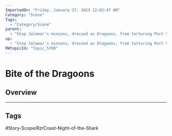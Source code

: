 ```yaml
---
ImportedOn: "Friday, January 27, 2023 12:02:47 AM"
Category: "Scene"
Tags:
  - "Category/Scene"
parent:
  - "Stop Jalamar's minions, dressed as Dragoons, from torturing Port Shaw citizens in an old warehouse"
up:
  - "Stop Jalamar's minions, dressed as Dragoons, from torturing Port Shaw citizens in an old warehouse"
RWtopicId: "Topic_5709"
---
```

# Bite of the Dragoons
## Overview

---
## Tags
#Story-Scope/RzrCoast-Night-of-the-Shark

